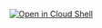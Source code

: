 [![Open in Cloud Shell](https://gstatic.com/cloudssh/images/open-btn.svg)](https://ssh.cloud.google.com/cloudshell/editor?cloudshell_git_repo=https%3A%2F%2Fgithub.com%2Fnopejimen0%2Fhello-hou&cloudshell_git_branch=master&cloudshell_open_in_editor=main.js)

